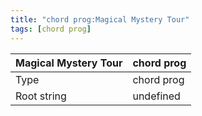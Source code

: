 ```yaml
---
title: "chord prog:Magical Mystery Tour"
tags: [chord prog]
---
```


|Magical Mystery Tour|chord prog|
|---|---|
|Type|chord prog|
|Root string|undefined|

